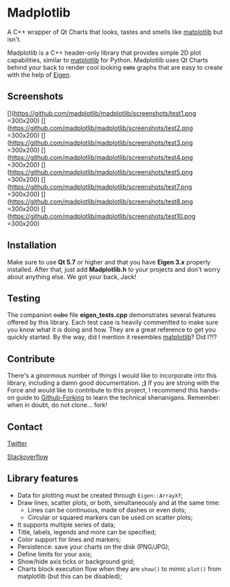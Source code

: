 Madplotlib
==========

A C++ wrapper of Qt Charts that looks, tastes and smells like [matplotlib](https://github.com/matplotlib/matplotlib) but isn't.

Madplotlib is a C++ header-only library that provides simple 2D plot capabilities, similar to [matplotlib](https://github.com/matplotlib/matplotlib) for Python. Madplotlib uses Qt Charts behind your back to render cool looking ~~cats~~ graphs that are easy to create with the help of [Eigen](eigen.tuxfamily.org).

Screenshots
-----------

[](https://github.com/madplotlib/madplotlib/screenshots/test1.png =300x200) [](https://github.com/madplotlib/madplotlib/screenshots/test2.png =300x200)
[](https://github.com/madplotlib/madplotlib/screenshots/test3.png =300x200) [](https://github.com/madplotlib/madplotlib/screenshots/test4.png =300x200)
[](https://github.com/madplotlib/madplotlib/screenshots/test5.png =300x200) [](https://github.com/madplotlib/madplotlib/screenshots/test7.png =300x200)
[](https://github.com/madplotlib/madplotlib/screenshots/test8.png =300x200) [](https://github.com/madplotlib/madplotlib/screenshots/test10.png =300x200)

Installation
------------
Make sure to use **Qt 5.7** or higher and that you have **Eigen 3.x** properly installed. 
After that, just add **Madplotlib.h** to your projects and don't worry about anything else. 
We got your back, Jack!

Testing
-------
The companion ~~cube~~ file **eigen_tests.cpp** demonstrates several features offered by this library.
Each test case is heavily commentted to make sure you know what it is doing and how. They are a great reference to get you quickly started. By the way, did I mention it resembles [matplotlib](https://github.com/matplotlib/matplotlib)? Did I?!?

Contribute
----------
There's a ginormous number of things I would like to incorporate into this library, including a damn good documentation. **;)** If you are strong with the Force and would like to contribute to this project, I recommend this hands-on guide to [Github-Forking](https://gist.github.com/Chaser324/ce0505fbed06b947d962) to learn the technical shenanigans.
Remember: when in doubt, do not clone... fork!

Contact
-------
[Twitter](http://twitter.com/karlphillip) 

[Stackoverflow](http://stackoverflow.com/users/176769/karlphillip)

Library features
----------------
* Data for plotting must be created through `Eigen::ArrayXf`;
* Draw lines, scatter plots, or both, simultaneously and at the same time:
  * Lines can be continuous, made of dashes or even dots;
  * Circular or squared markers can be used on scatter plots;
* It supports multiple series of data;
* Title, labels, legends and more can be specified;
* Color support for lines and markers;
* Persistence: save your charts on the disk (PNG/JPG);
* Define limits for your axis;
* Show/hide axis ticks or background grid;
* Charts block execution flow when they are `show()` to mimic `plot()` from matplotlib (but this can be disabled);
 